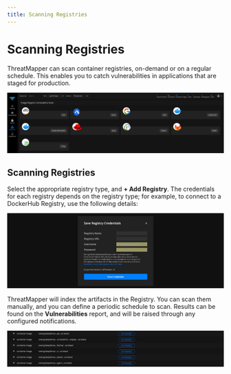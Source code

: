 ```yaml
---
title: Scanning Registries
---
```


# Scanning Registries

ThreatMapper can scan container registries, on-demand or on a regular schedule.  This enables you to catch vulnerabilities in applications that are staged for production.

![Supported Registries](../img/registry-1.jpg)

## Scanning Registries

Select the appropriate registry type, and **+ Add Registry**.  The credentials for each registry depends on the registry type; for example, to connect to a DockerHub Registry, use the following details:

![DockerHub](../img/registry-2.jpg)

ThreatMapper will index the artifacts in the Registry.  You can scan them manually, and you can define a periodic schedule to scan.  Results can be found on the **Vulnerabilities** report, and will be raised through any configured notifications.

![Scan Results](../img/registry-3.jpg)
